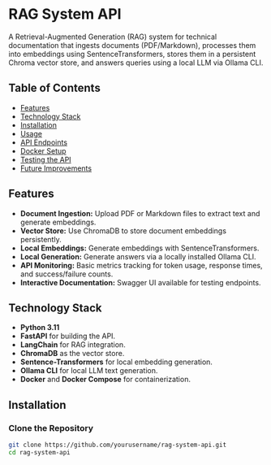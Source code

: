 # RAG System API

A Retrieval-Augmented Generation (RAG) system for technical documentation that ingests documents (PDF/Markdown), processes them into embeddings using SentenceTransformers, stores them in a persistent Chroma vector store, and answers queries using a local LLM via Ollama CLI.

## Table of Contents
- [Features](#features)
- [Technology Stack](#technology-stack)
- [Installation](#installation)
- [Usage](#usage)
- [API Endpoints](#api-endpoints)
- [Docker Setup](#docker-setup)
- [Testing the API](#testing-the-api)
- [Future Improvements](#future-improvements)

## Features
- **Document Ingestion:** Upload PDF or Markdown files to extract text and generate embeddings.
- **Vector Store:** Use ChromaDB to store document embeddings persistently.
- **Local Embeddings:** Generate embeddings with SentenceTransformers.
- **Local Generation:** Generate answers via a locally installed Ollama CLI.
- **API Monitoring:** Basic metrics tracking for token usage, response times, and success/failure counts.
- **Interactive Documentation:** Swagger UI available for testing endpoints.

## Technology Stack
- **Python 3.11**
- **FastAPI** for building the API.
- **LangChain** for RAG integration.
- **ChromaDB** as the vector store.
- **Sentence-Transformers** for local embedding generation.
- **Ollama CLI** for local LLM text generation.
- **Docker** and **Docker Compose** for containerization.

## Installation

### Clone the Repository
```bash
git clone https://github.com/yourusername/rag-system-api.git
cd rag-system-api

